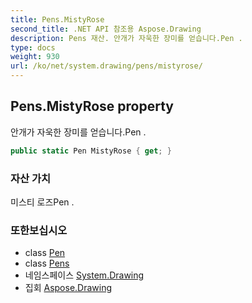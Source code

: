 ```yaml
---
title: Pens.MistyRose
second_title: .NET API 참조용 Aspose.Drawing
description: Pens 재산. 안개가 자욱한 장미를 얻습니다.Pen .
type: docs
weight: 930
url: /ko/net/system.drawing/pens/mistyrose/
---
```

## Pens.MistyRose property

안개가 자욱한 장미를 얻습니다.Pen .

```csharp
public static Pen MistyRose { get; }
```

### 자산 가치

미스티 로즈Pen .

### 또한보십시오

* class [Pen](../../pen/)
* class [Pens](../)
* 네임스페이스 [System.Drawing](../../pens/)
* 집회 [Aspose.Drawing](../../../)


